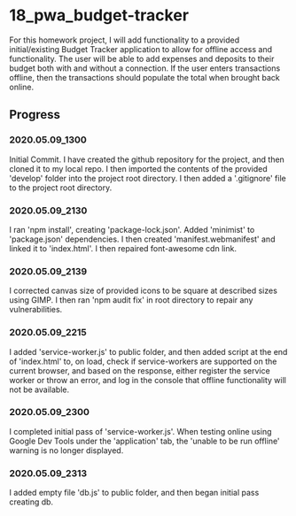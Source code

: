 # 18_pwa_budget-tracker

For this homework project, I will add functionality to a provided initial/existing Budget Tracker application to allow for offline access and functionality. The user will be able to add expenses and deposits to their budget both with and without a connection. If the user enters transactions offline, then the transactions should populate the total when brought back online.

## Progress

### 2020.05.09_1300

Initial Commit.  I have created the github repository for the project, and then cloned it to my local repo.  I then imported the contents of the provided 'develop' folder into the project root directory.  I then added a '.gitignore' file to the project root directory.

### 2020.05.09_2130

I ran 'npm install', creating 'package-lock.json'.  Added 'minimist' to 'package.json' dependencies.  I then created 'manifest.webmanifest' and linked it to 'index.html'.  I then repaired font-awesome cdn link.

### 2020.05.09_2139

I corrected canvas size of provided icons to be square at described sizes using GIMP.  I then ran 'npm audit fix' in root directory to repair any vulnerabilities.

### 2020.05.09_2215

I added 'service-worker.js' to public folder, and then added script at the end of 'index.html' to, on load, check if service-workers are supported on the current browser, and based on the response, either register the service worker or throw an error, and log in the console that offline functionality will not be available.

### 2020.05.09_2300

I completed initial pass of 'service-worker.js'.  When testing online using Google Dev Tools under the 'application' tab, the 'unable to be run offline' warning is no longer displayed.

### 2020.05.09_2313

I added empty file 'db.js' to public folder, and then began initial pass creating db.
